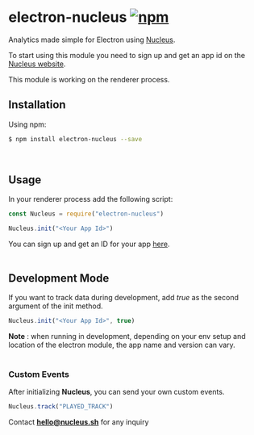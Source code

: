 # electron-nucleus [![npm](https://img.shields.io/npm/v/electron-nucleus.svg)](https://www.npmjs.com/package/electron-nucleus)
Analytics made simple for Electron using [Nucleus](https://nucleus.sh).

To start using this module you need to sign up and get an app id on the [Nucleus website](https://nucleus.sh). 

This module is working on the renderer process.


## Installation

Using npm:

```bash
$ npm install electron-nucleus --save
```
<br>

## Usage

In your renderer process add the following script:  

```javascript
const Nucleus = require("electron-nucleus")

Nucleus.init("<Your App Id>")
```
You can sign up and get an ID for your app [here](https://nucleus.sh).<br><br>



## Development Mode
If you want to track data during development, add *true* as the second argument of the init method.

```javascript
Nucleus.init("<Your App Id>", true)
```
**Note** : when running in development, depending on your env setup and location of the electron module, the app name and version can vary.<br><br>




### Custom Events

After initializing **Nucleus**, you can send your own custom events.<br>

```javascript
Nucleus.track("PLAYED_TRACK")
```





Contact **hello@nucleus.sh** for any inquiry